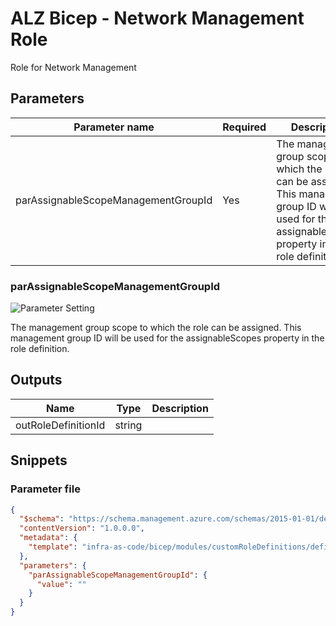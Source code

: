 # ALZ Bicep - Network Management Role

Role for Network Management

## Parameters

| Parameter name                      | Required | Description                                                                                                                                                   |
| ----------------------------------- | -------- | ------------------------------------------------------------------------------------------------------------------------------------------------------------- |
| parAssignableScopeManagementGroupId | Yes      | The management group scope to which the role can be assigned. This management group ID will be used for the assignableScopes property in the role definition. |

### parAssignableScopeManagementGroupId

![Parameter Setting](https://img.shields.io/badge/parameter-required-orange?style=flat-square)

The management group scope to which the role can be assigned. This management group ID will be used for the assignableScopes property in the role definition.

## Outputs

| Name                | Type   | Description |
| ------------------- | ------ | ----------- |
| outRoleDefinitionId | string |

## Snippets

### Parameter file

```json
{
  "$schema": "https://schema.management.azure.com/schemas/2015-01-01/deploymentParameters.json#",
  "contentVersion": "1.0.0.0",
  "metadata": {
    "template": "infra-as-code/bicep/modules/customRoleDefinitions/definitions/china/mc-cafNetworkManagementRole.json"
  },
  "parameters": {
    "parAssignableScopeManagementGroupId": {
      "value": ""
    }
  }
}
```
